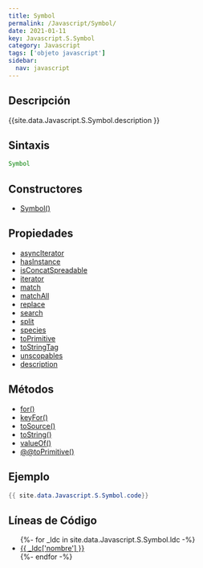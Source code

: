 ```yaml
---
title: Symbol
permalink: /Javascript/Symbol/
date: 2021-01-11
key: Javascript.S.Symbol
category: Javascript
tags: ['objeto javascript']
sidebar: 
  nav: javascript
---
```


## Descripción
{{site.data.Javascript.S.Symbol.description }}

## Sintaxis
~~~javascript
Symbol
~~~

## Constructores
* [Symbol()](/Javascript/Symbol/Symbol/)

## Propiedades
* [asyncIterator](/Javascript/Symbol/asyncIterator)
* [hasInstance](/Javascript/Symbol/hasInstance)
* [isConcatSpreadable](/Javascript/Symbol/isConcatSpreadable)
* [iterator](/Javascript/Symbol/iterator)
* [match](/Javascript/Symbol/match)
* [matchAll](/Javascript/Symbol/matchAll)
* [replace](/Javascript/Symbol/replace)
* [search](/Javascript/Symbol/search)
* [split](/Javascript/Symbol/split)
* [species](/Javascript/Symbol/species)
* [toPrimitive](/Javascript/Symbol/toPrimitive)
* [toStringTag](/Javascript/Symbol/toStringTag)
* [unscopables](/Javascript/Symbol/unscopables)
* [description](/Javascript/Symbol/description)

## Métodos
* [for()](/Javascript/Symbol/for)
* [keyFor()](/Javascript/Symbol/keyFor)
* [toSource()](/Javascript/Symbol/toSource)
* [toString()](/Javascript/Symbol/toString)
* [valueOf()](/Javascript/Symbol/valueOf)
* [@@toPrimitive()](/Javascript/Symbol/@@toPrimitive)

## Ejemplo
~~~java
{{ site.data.Javascript.S.Symbol.code}}
~~~

## Líneas de Código
<ul>
{%- for _ldc in site.data.Javascript.S.Symbol.ldc -%}
   <li>
       <a href="{{_ldc['url'] }}">{{ _ldc['nombre'] }}</a>
   </li>
{%- endfor -%}
</ul>
